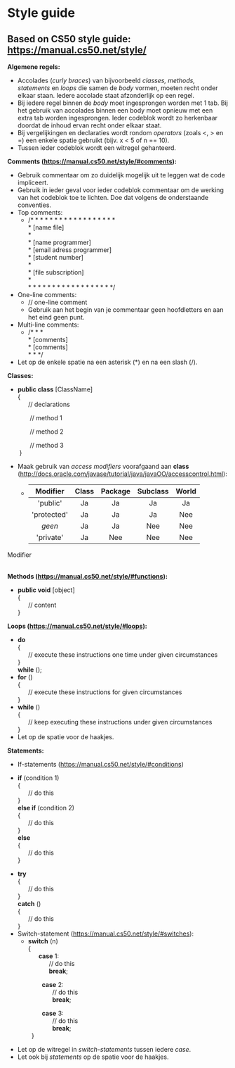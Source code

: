 Style guide
===========
Based on CS50 style guide: https://manual.cs50.net/style/
---------------------------------------------------------

**Algemene regels:**
* Accolades (_curly braces_) van bijvoorbeeld _classes, methods, statements_ en _loops_ die samen de _body_ vormen, moeten recht onder elkaar staan. Iedere accolade staat afzonderlijk op een regel.
* Bij iedere regel binnen de _body_ moet ingesprongen worden met 1 tab. Bij het gebruik van accolades binnen een body moet opnieuw met een extra tab worden ingesprongen. Ieder codeblok wordt zo herkenbaar doordat de inhoud ervan recht onder elkaar staat.
* Bij vergelijkingen en declaraties wordt rondom _operators_ (zoals <, > en =) een enkele spatie gebruikt (bijv. x < 5 of n == 10). 
* Tussen ieder codeblok wordt een witregel gehanteerd.

**Comments (https://manual.cs50.net/style/#comments):**
* Gebruik commentaar om zo duidelijk mogelijk uit te leggen wat de code impliceert. 
* Gebruik in ieder geval voor ieder codeblok commentaar om de werking van het codeblok toe te lichten. Doe dat volgens de onderstaande conventies.
* Top comments:
  - /* * * * * * * * * * * * * * * * * *  
   \* [name file]    
   \*       
   \* [name programmer]    
   \* [email adress programmer]    
   \* [student number]    
   \*   
   \* [file subscription]   
   \*   
   \* * * * * * * * * * * * * * * * * */
* One-line comments:
  - // one-line comment
  - Gebruik aan het begin van je commentaar geen hoofdletters en aan het eind geen punt.
* Multi-line comments:
  - /* * *   
  \* [comments]     
  \* [comments]        
  \* * */   
* Let op de enkele spatie na een asterisk (*) en na een slash (/). 

**Classes:**
* **public class** [ClassName]     
{     
&nbsp;&nbsp;&nbsp;&nbsp;&nbsp;&nbsp;// declarations     
          
&nbsp;&nbsp;&nbsp;&nbsp;&nbsp;&nbsp;&nbsp;&nbsp;&nbsp;&nbsp;&nbsp;&nbsp;&nbsp;// method 1      
      
&nbsp;&nbsp;&nbsp;&nbsp;&nbsp;&nbsp;&nbsp;&nbsp;&nbsp;&nbsp;&nbsp;&nbsp;&nbsp;// method 2      
      
&nbsp;&nbsp;&nbsp;&nbsp;&nbsp;&nbsp;&nbsp;&nbsp;&nbsp;&nbsp;&nbsp;&nbsp;&nbsp;// method 3      
&nbsp;&nbsp;&nbsp;&nbsp;&nbsp;&nbsp;&nbsp;}
* Maak gebruik van _access modifiers_ voorafgaand aan **class** (http://docs.oracle.com/javase/tutorial/java/javaOO/accesscontrol.html):
  - | **Modifier** | **Class** | **Package** | **Subclass** | **World** |      
    |:------------:|:---------:|:-----------:|:------------:|:---------:|     
    |   'public'   |     Ja    |     Ja      |      Ja      |     Ja    |      
    |  'protected' |     Ja    |     Ja      |      Ja      |    Nee    |      
    |    _geen_    |     Ja    |     Ja      |     Nee      |    Nee    |     
    |   'private'  |     Ja    |     Nee     |     Nee      |    Nee    |     

<table>
<tr> Modifier
</tr>
</table>

**Methods (https://manual.cs50.net/style/#functions):**
* **public void** [object]     
{     
&nbsp;&nbsp;&nbsp;&nbsp;&nbsp;&nbsp;// content     
}   


**Loops (https://manual.cs50.net/style/#loops):**
* **do**     
{    
&nbsp;&nbsp;&nbsp;&nbsp;&nbsp;&nbsp;// execute these instructions one time under given circumstances      
}    
**while** ();
* **for** ()     
{    
&nbsp;&nbsp;&nbsp;&nbsp;&nbsp;&nbsp;// execute these instructions for given circumstances     
}     
* **while** ()      
{    
&nbsp;&nbsp;&nbsp;&nbsp;&nbsp;&nbsp;// keep executing these instructions under given circumstances      
}
* Let op de spatie voor de haakjes.

**Statements:**
* If-statements (https://manual.cs50.net/style/#conditions)
- **if** (condition 1)          
{     
&nbsp;&nbsp;&nbsp;&nbsp;&nbsp;&nbsp;// do this     
}     
**else if** (condition 2)     
{    
&nbsp;&nbsp;&nbsp;&nbsp;&nbsp;&nbsp;// do this     
}     
**else**   
{     
&nbsp;&nbsp;&nbsp;&nbsp;&nbsp;&nbsp;// do this          
}  
* **try**     
{     
&nbsp;&nbsp;&nbsp;&nbsp;&nbsp;&nbsp;// do this       
}      
**catch** ()      
{     
&nbsp;&nbsp;&nbsp;&nbsp;&nbsp;&nbsp;// do this     
}
* Switch-statement (https://manual.cs50.net/style/#switches):
   - **switch** (n)     
{     
&nbsp;&nbsp;&nbsp;&nbsp;&nbsp;&nbsp;**case** 1:     
&nbsp;&nbsp;&nbsp;&nbsp;&nbsp;&nbsp;&nbsp;&nbsp;&nbsp;&nbsp;&nbsp;&nbsp;// do this     
&nbsp;&nbsp;&nbsp;&nbsp;&nbsp;&nbsp;&nbsp;&nbsp;&nbsp;&nbsp;&nbsp;&nbsp;**break**;     
       
&nbsp;&nbsp;&nbsp;&nbsp;&nbsp;&nbsp;&nbsp;&nbsp;&nbsp;&nbsp;&nbsp;&nbsp;&nbsp;&nbsp;&nbsp;&nbsp;&nbsp;&nbsp;&nbsp;&nbsp;**case** 2:     
&nbsp;&nbsp;&nbsp;&nbsp;&nbsp;&nbsp;&nbsp;&nbsp;&nbsp;&nbsp;&nbsp;&nbsp;&nbsp;&nbsp;&nbsp;&nbsp;&nbsp;&nbsp;&nbsp;&nbsp;&nbsp;&nbsp;&nbsp;&nbsp;&nbsp;&nbsp;// do this     
&nbsp;&nbsp;&nbsp;&nbsp;&nbsp;&nbsp;&nbsp;&nbsp;&nbsp;&nbsp;&nbsp;&nbsp;&nbsp;&nbsp;&nbsp;&nbsp;&nbsp;&nbsp;&nbsp;&nbsp;&nbsp;&nbsp;&nbsp;&nbsp;&nbsp;&nbsp;**break**;     
       
&nbsp;&nbsp;&nbsp;&nbsp;&nbsp;&nbsp;&nbsp;&nbsp;&nbsp;&nbsp;&nbsp;&nbsp;&nbsp;&nbsp;&nbsp;&nbsp;&nbsp;&nbsp;&nbsp;&nbsp;**case** 3:     
&nbsp;&nbsp;&nbsp;&nbsp;&nbsp;&nbsp;&nbsp;&nbsp;&nbsp;&nbsp;&nbsp;&nbsp;&nbsp;&nbsp;&nbsp;&nbsp;&nbsp;&nbsp;&nbsp;&nbsp;&nbsp;&nbsp;&nbsp;&nbsp;&nbsp;&nbsp;// do this     
&nbsp;&nbsp;&nbsp;&nbsp;&nbsp;&nbsp;&nbsp;&nbsp;&nbsp;&nbsp;&nbsp;&nbsp;&nbsp;&nbsp;&nbsp;&nbsp;&nbsp;&nbsp;&nbsp;&nbsp;&nbsp;&nbsp;&nbsp;&nbsp;&nbsp;&nbsp;**break**;   
&nbsp;&nbsp;&nbsp;&nbsp;&nbsp;&nbsp;&nbsp;&nbsp;&nbsp;&nbsp;&nbsp;&nbsp;&nbsp;&nbsp;}    
* Let op de witregel in _switch-statements_ tussen iedere _case_.
* Let ook bij _statements_ op de spatie voor de haakjes.